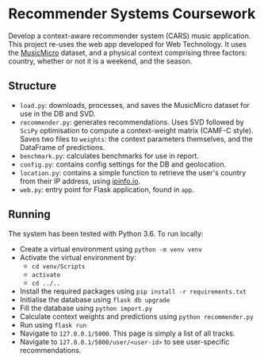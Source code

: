 # Recommender Systems Coursework

Develop a context-aware recommender system (CARS) music application. This project re-uses the web app developed for
Web Technology. It uses the [MusicMicro](http://www.cp.jku.at/datasets/musicmicro/index.html) dataset, and a physical 
context comprising three factors: country, whether or not it is a weekend, and the season.

## Structure

* `load.py`: downloads, processes, and saves the MusicMicro dataset for use in the DB and SVD.
* `recommender.py`: generates recommendations. Uses SVD followed by `SciPy` optimisation to compute a context-weight
matrix (CAMF-C style). Saves two files to `weights`: the context parameters themselves, and the DataFrame of 
predictions.
* `benchmark.py`: calculates benchmarks for use in report.
* `config.py`: contains config settings for the DB and geolocation.
* `location.py`: contains a simple function to retrieve the user's country from their IP address, 
using [ipinfo.io](https://ipinfo.io/developers).
* `web.py`: entry point for Flask application, found in `app`.

## Running

The system has been tested with Python 3.6. To run locally:
* Create a virtual environment using `python -m venv venv`
* Activate the virtual environment by:
    * `cd venv/Scripts`
    * `activate`
    * `cd ../..`
* Install the required packages using `pip install -r requirements.txt`
* Initialise the database using `flask db upgrade`
* Fill the database using `python import.py`
* Calculate context weights and predictions using `python recommender.py`
* Run using `flask run`
* Navigate to `127.0.0.1/5000`. This page is simply a list of all tracks.
* Navigate to `127.0.0.1/5000/user/<user-id>` to see user-specific recommendations.
